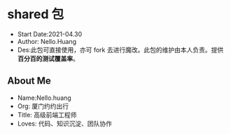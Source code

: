 # shared 包

- Start Date:2021-04.30
- Author: Nello.Huang
- Des:此包可直接使用，亦可 fork 去进行魔改。此包的维护由本人负责。提供<b>百分百的测试覆盖率</b>。

## About Me

- Name:Nello.huang
- Org: 厦门约约出行
- Title: 高级前端工程师
- Loves: 代码、知识沉淀、团队协作
